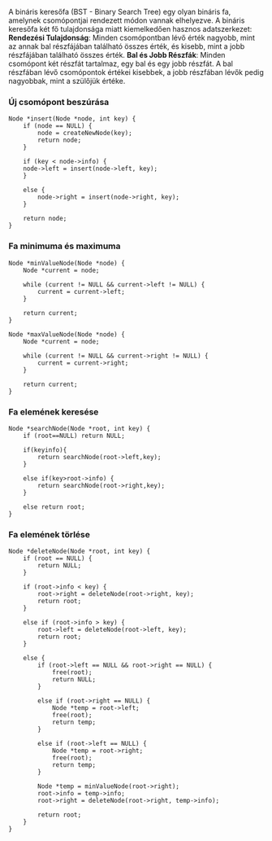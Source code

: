 A bináris keresőfa (BST - Binary Search Tree) egy olyan bináris fa, amelynek csomópontjai rendezett módon vannak elhelyezve. A bináris keresőfa két fő tulajdonsága miatt kiemelkedően hasznos adatszerkezet: 
**Rendezési Tulajdonság**: Minden csomópontban lévő érték nagyobb, mint az annak bal részfájában található összes érték, és kisebb, mint a jobb részfájában található összes érték. 
**Bal és Jobb Részfák**: Minden csomópont két részfát tartalmaz, egy bal és egy jobb részfát. A bal részfában lévő csomópontok értékei kisebbek, a jobb részfában lévők pedig nagyobbak, mint a szülőjük értéke.

### Új csomópont beszúrása
```
Node *insert(Node *node, int key) { 
	if (node == NULL) { 
		node = createNewNode(key); 
		return node; 
	} 
	
	if (key < node->info) { 
	node->left = insert(node->left, key); 
	} 
	
	else { 
		node->right = insert(node->right, key); 
	} 
	
	return node; 
}
```

### Fa minimuma és maximuma
```
Node *minValueNode(Node *node) { 
	Node *current = node; 
	
	while (current != NULL && current->left != NULL) { 
		current = current->left; 
	} 
	
	return current; 
} 

Node *maxValueNode(Node *node) { 
	Node *current = node; 
	
	while (current != NULL && current->right != NULL) { 
		current = current->right; 
	} 
	
	return current; 
}
```

### Fa elemének keresése
```
Node *searchNode(Node *root, int key) { 
	if (root==NULL) return NULL; 
	
	if(keyinfo){
		return searchNode(root->left,key);
	} 
	
	else if(key>root->info) { 
		return searchNode(root->right,key);
	} 
	
	else return root; 
}
```

### Fa elemének törlése
```
Node *deleteNode(Node *root, int key) { 
	if (root == NULL) { 
		return NULL; 
	} 
	
	if (root->info < key) { 
		root->right = deleteNode(root->right, key); 
		return root; 
	} 
	
	else if (root->info > key) { 
		root->left = deleteNode(root->left, key); 
		return root; 
	} 
	
	else { 
		if (root->left == NULL && root->right == NULL) { 
			free(root); 
			return NULL; 
		} 
		
		else if (root->right == NULL) { 
			Node *temp = root->left; 
			free(root); 
			return temp; 
		} 
		
		else if (root->left == NULL) { 
			Node *temp = root->right; 
			free(root); 
			return temp; 
		} 
		
		Node *temp = minValueNode(root->right); 
		root->info = temp->info; 
		root->right = deleteNode(root->right, temp->info); 
		
		return root; 
	} 
}
```
